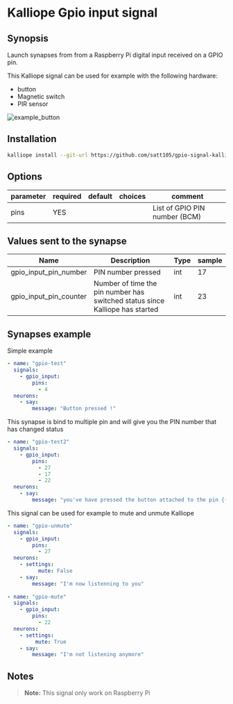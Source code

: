 # Kalliope Gpio input signal

## Synopsis

Launch synapses from from a Raspberry Pi digital input received on a GPIO pin.

This Kalliope signal can be used for example with the following hardware:

- button
- Magnetic switch
- PIR sensor

![example_button](images/example_button.png)

## Installation

```bash
kalliope install --git-url https://github.com/satt105/gpio-signal-kalliope.git
```

## Options

| parameter | required | default | choices | comment                       |
|-----------|----------|---------|---------|-------------------------------|
| pins      | YES      |         |         | List of GPIO PIN number (BCM) |


## Values sent to the synapse

| Name                   | Description                                                                  | Type | sample |
|------------------------|------------------------------------------------------------------------------|------|--------|
| gpio_input_pin_number  | PIN number pressed                                                           | int  | 17     |
| gpio_input_pin_counter | Number of time the pin number has switched status since Kalliope has started | int  | 23     |

## Synapses example

Simple example
```yml
- name: "gpio-test"
  signals:
    - gpio_input:
        pins:
          - 4          
  neurons:
    - say:
        message: "Button pressed !"  
```

This synapse is bind to multiple pin and will give you the PIN number that has changed status
```yml
- name: "gpio-test2"
  signals:
    - gpio_input:
        pins:
          - 27
          - 17
          - 22
  neurons:
    - say:
        message: "you've have pressed the button attached to the pin {{ gpio_input_pin_number }} {{ gpio_input_pin_counter }} time"  
```

This signal can be used for example to mute and unmute Kalliope
```yml
- name: "gpio-unmute"
  signals:
    - gpio_input:
        pins:
          - 27
  neurons:
    - settings:
          mute: False
    - say:
        message: "I'm now listenning to you"
        
- name: "gpio-mute"
  signals:
    - gpio_input:
        pins:
          - 22
  neurons:
    - settings:
         mute: True
    - say:
        message: "I'm not listening anymore"
```


## Notes

> **Note:** This signal only work on Raspberry Pi
